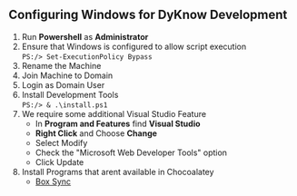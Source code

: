 ## Configuring Windows for DyKnow Development

1. Run **Powershell** as **Administrator**
2. Ensure that Windows is configured to allow script execution <br/>
    ```PS:/> Set-ExecutionPolicy Bypass```
3. Rename the Machine
4. Join Machine to Domain
5. Login as Domain User
6. Install Development Tools <br/>
    ```PS:/> & .\install.ps1```
7. We require some additional Visual Studio Feature
   * In **Program and Features** find **Visual Studio**
   * **Right Click** and Choose **Change** 
   * Select Modify
   * Check the "Microsoft Web Developer Tools" option
   * Click Update
8. Install Programs that arent available in Chocoalatey
    * [Box Sync](https://dyknow.app.box.com/services/browse/43/box_sync_for_windows)

